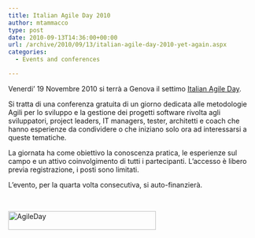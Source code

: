 ```yaml
---
title: Italian Agile Day 2010
author: mtammacco
type: post
date: 2010-09-13T14:36:00+00:00
url: /archive/2010/09/13/italian-agile-day-2010-yet-again.aspx
categories:
  - Events and conferences

---
```

Venerdi’ 19 Novembre 2010 si terrà a Genova il settimo [Italian Agile Day][1].

Si tratta di una conferenza gratuita di un giorno dedicata alle metodologie Agili per lo sviluppo e la gestione dei progetti software rivolta agli sviluppatori, project leaders, IT managers, tester, architetti e coach che hanno esperienze da condividere o che iniziano solo ora ad interessarsi a queste tematiche.

La giornata ha come obiettivo la conoscenza pratica, le esperienze sul campo e un attivo coinvolgimento di tutti i partecipanti. L’accesso è libero previa registrazione, i posti sono limitati.

L’evento, per la quarta volta consecutiva, si auto-finanzierà.

&nbsp;

[<img loading="lazy" class="alignnone size-medium wp-image-291" src="http://coding4art.com/wp-content/uploads/2010/09/AgileDay-300x38.gif" alt="AgileDay" width="300" height="38" />][2]

 [1]: http://www.agileday.it/front/2010/italian-agile-day-2010/
 [2]: http://coding4art.com/wp-content/uploads/2010/09/AgileDay.gif